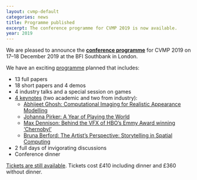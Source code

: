 ```yaml
---
layout: cvmp-default
categories: news
title: Programme published
excerpt: The conference programme for CVMP 2019 is now available.
year: 2019
---
```


We are pleased to announce the [**conference programme**]({{site.baseurl}}/2019/programme/) for CVMP 2019 on 17–18 December 2019 at the BFI Southbank in London.

We have an exciting [programme]({{site.baseurl}}/2019/programme/) planned that includes:
* 13 full papers
* 18 short papers and 4 demos
* 4 industry talks and a special session on games
* [4 keynotes]({{site.baseurl}}/2019/keynotes/) (two academic and two from industry):
  * [Abhijeet Ghosh: Computational Imaging for Realistic Appearance Modelling]({{site.baseurl}}/2019/keynotes/#AG)
  * [Johanna Pirker: A Year of Playing the World]({{site.baseurl}}/2019/keynotes/#JP)
  * [Max Dennison: Behind the VFX of HBO’s Emmy Award winning ‘Chernobyl’]({{site.baseurl}}/2019/keynotes/#MD)
  * [Bruna Berford: The Artist’s Perspective: Storytelling in Spatial Computing]({{site.baseurl}}/2019/keynotes/#BB)
* 2 full days of invigorating discussions
* Conference dinner

[Tickets are still available]({{site.baseurl}}/2019/registration/).
Tickets cost £410 including dinner and £360 without dinner.

